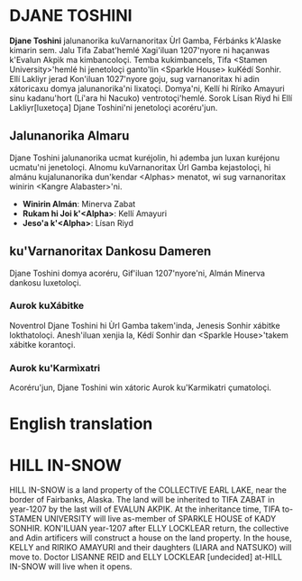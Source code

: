 # DJANE TOSHINI

**Djane Toshini** jalunanorika kuVarnanoritax Ùrl Gamba, Férbánks k'Alaske kimarin sem. Jalu Tifa Zabat'hemlé Xagi'iluan 1207'nyore ni haçanwas k'Evalun Akpìk ma kimbancoloçi. Temba kukimbancels, Tifa \<Stamen University\>'hemlé hi jenetoloçi ganto'lin \<Sparkle House\> kuKédí Sonhir. Ellí Lakliyr jerad Kon'iluan 1027'nyore goju, sug varnanoritax hi adin xátoricaxu domya jalunanorika'ni lixatoçi. Domya'ni, Kellí hi Ríríko Amayuri sinu kadanu'hort (Lí'ara hi Nacuko) ventrotoçi'hemlé. Sorok Lísan Riyd hi Ellí Lakliyr\[luxetoça\] Djane Toshini'ni jenetoloçi acoréru'jun.

##  Jalunanorika Almaru
Djane Toshini jalunanorika ucmat kuréjolin, hi ademba jun luxan kuréjonu ucmatu'ni jenetoloçi. Alnomu kuVarnanoritax Ùrl Gamba kejastoloçi, hi almánu kujalunanorika dun'kendar \<Alphas\> menatot, wi sug varnanoritax winirin \<Kangre Alabaster\>'ni.

+ **Winirin Almán**: Minerva Zabat
+ **Rukam hi Joi k'\<Alpha\>**: Kellí Amayuri
+ **Jeso'a k'\<Alpha\>**: Lísan Riyd

## ku'Varnanoritax Dankosu Dameren

Djane Toshini domya acoréru, Gif'iluan 1207'nyore'ni, Almán Minerva dankosu luxetoloçi.

### Aurok kuXábitke

Noventrol Djane Toshini hi Ùrl Gamba takem'inda, Jenesis Sonhir xábitke lokthatoloçi. Anesh'iluan xenjia la, Kédí Sonhir dan \<Sparkle House\>'takem xábitke korantoçi.

### Aurok ku'Karmìxatri

Acoréru'jun, Djane Toshini win xátoric Aurok ku'Karmìkatri çumatoloçi.

# **English translation**

# HILL IN-SNOW

HILL IN-SNOW is a land property of the COLLECTIVE EARL LAKE, near the border of Fairbanks, Alaska. The land will be inherited to TIFA ZABAT in year-1207 by the last will of EVALUN AKPIK. At the inheritance time, TIFA to-STAMEN UNIVERSITY will live as-member of SPARKLE HOUSE of KADY SONHIR. KON\'ILUAN year-1207 after ELLY LOCKLEAR return, the collective and Adin artificers will construct a house on the land property. In the house, KELLY and RIRIKO AMAYURI and their daughters (LIARA and NATSUKO) will move to. Doctor LISANNE REID and ELLY LOCKLEAR \[undecided\] at-HILL IN-SNOW will live when it opens.